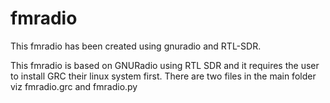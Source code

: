 # fmradio
This fmradio has been created using gnuradio and RTL-SDR.

This fmradio is based on GNURadio using RTL SDR and it requires the user to install GRC their linux system first.
There are two files in the main folder viz fmradio.grc and fmradio.py
